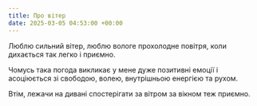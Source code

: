 ```yaml
---
title: Про вітер
date: 2025-03-05 04:53:00 +00:00
---
```


Люблю сильний вітер, люблю вологе прохолодне повітря, коли дихається так легко і приємно.

Чомусь така погода викликає у мене дуже позитивні емоції і асоціюється зі свободою, волею, внутрішньою енергією та рухом.

Втім, лежачи на дивані спостерігати за вітром за вікном теж приємно.
